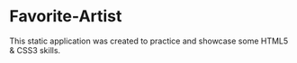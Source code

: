 # Favorite-Artist

This static application was created to practice and showcase some HTML5 & CSS3 skills. 

